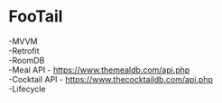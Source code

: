 # FooTail
-MVVM\
-Retrofit\
-RoomDB\
-Meal API - https://www.themealdb.com/api.php \
-Cocktail API - https://www.thecocktaildb.com/api.php \
-Lifecycle
